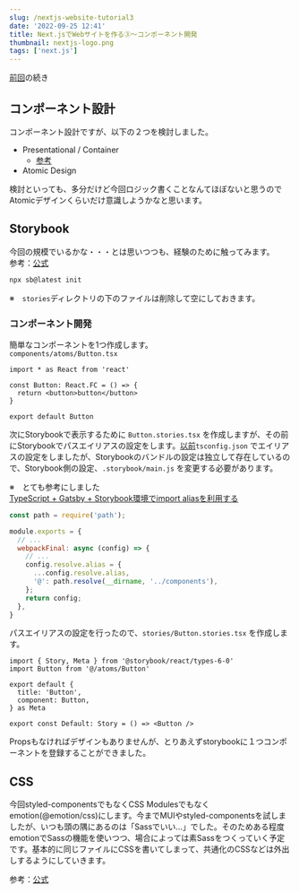 ```yaml
---
slug: /nextjs-website-tutorial3
date: '2022-09-25 12:41'
title: Next.jsでWebサイトを作る③〜コンポーネント開発
thumbnail: nextjs-logo.png
tags: ['next.js']
---
```

[前回](/nextjs-website-tutorial2)の続き

## コンポーネント設計
コンポーネント設計ですが、以下の２つを検討しました。

- Presentational / Container
  - [参考](https://zenn.dev/morinokami/books/learning-patterns-1/viewer/presentational-container-pattern)
- Atomic Design

検討といっても、多分だけど今回ロジック書くことなんてほぼないと思うのでAtomicデザインくらいだけ意識しようかなと思います。

## Storybook
今回の規模でいるかな・・・とは思いつつも、経験のために触ってみます。  
参考：[公式](https://storybook.js.org/docs/react/get-started/introduction)

```sh
npx sb@latest init
```
※　`stories`ディレクトリの下のファイルは削除して空にしておきます。

### コンポーネント開発
簡単なコンポーネントを1つ作成します。  
`components/atoms/Button.tsx`  

```tsx
import * as React from 'react'

const Button: React.FC = () => {
  return <button>button</button>
}

export default Button
```

次にStorybookで表示するために `Button.stories.tsx` を作成しますが、その前にStorybookでパスエイリアスの設定をします。[以前](/nextjs-website-tutorial/#パスエイリアス)`tsconfig.json` でエイリアスの設定をしましたが、Storybookのバンドルの設定は独立して存在しているので、Storybook側の設定、`.storybook/main.js` を変更する必要があります。

※　とても参考にしました  
[TypeScript + Gatsby + Storybook環境でimport aliasを利用する](https://tamalog.szmd.jp/storybook-absolute-imports/  )

```js
const path = require('path');

module.exports = {
  // ...
  webpackFinal: async (config) => {
    // ...
    config.resolve.alias = {
      ...config.resolve.alias,
      '@': path.resolve(__dirname, '../components'),
    };
    return config;
  },
}
```

パスエイリアスの設定を行ったので、`stories/Button.stories.tsx` を作成します。

```tsx
import { Story, Meta } from '@storybook/react/types-6-0'
import Button from '@/atoms/Button'

export default {
  title: 'Button',
  component: Button,
} as Meta

export const Default: Story = () => <Button />
```

Propsもなければデザインもありませんが、とりあえずstorybookに１つコンポーネントを登録することができました。

## CSS
今回styled-componentsでもなくCSS Modulesでもなくemotion(@emotion/css)にします。今までMUIやstyled-componentsを試しましたが、いつも頭の隅にあるのは「Sassでいい…」でした。そのためある程度emotionでSassの機能を使いつつ、場合によっては素Sassをつくっていく予定です。基本的に同じファイルにCSSを書いてしまって、共通化のCSSなどは外出しするようにしていきます。

参考：[公式](https://emotion.sh/docs/introduction)
